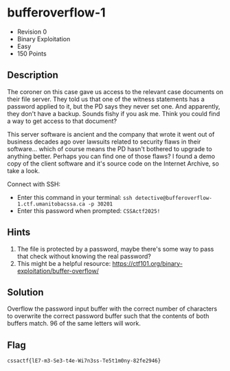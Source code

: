 # bufferoverflow-1
- Revision 0
- Binary Exploitation
- Easy
- 150 Points

## Description
The coroner on this case gave us access to the relevant case documents on their file server. They told us that one of the witness statements has a password applied to it, but the PD says they never set one. And apparently, they don't have a backup. Sounds fishy if you ask me. Think you could find a way to get access to that document? 

This server software is ancient and the company that wrote it went out of business decades ago over lawsuits related to security flaws in their software... which of course means the PD hasn't bothered to upgrade to anything better. Perhaps you can find one of those flaws? I found a demo copy of the client software and it's source code on the Internet Archive, so take a look.

Connect with SSH:
- Enter this command in your terminal: `ssh detective@bufferoverflow-1.ctf.umanitobacssa.ca -p 30201`
- Enter this password when prompted: `CSSActf2025!`

## Hints
1. The file is protected by a password, maybe there's some way to pass that check without knowing the real password?
2. This might be a helpful resource: <https://ctf101.org/binary-exploitation/buffer-overflow/>

## Solution
Overflow the password input buffer with the correct number of characters to overwrite the correct password buffer such that the contents of both buffers match. 96 of the same letters will work.

## Flag
`cssactf{lE7-m3-Se3-t4e-Wi7n3ss-Te5t1m0ny-82fe2946}`